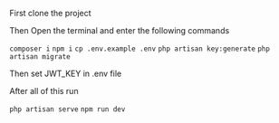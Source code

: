 First clone the project


Then Open the terminal and enter the following commands

 `composer i`
 `npm i`
 `cp .env.example .env`
 `php artisan key:generate`
 `php artisan migrate`

Then set JWT_KEY in .env file

After all of this run

 `php artisan serve`
 `npm run dev`
